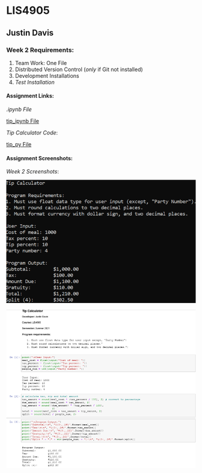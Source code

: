 # LIS4905

## Justin Davis

### Week 2 Requirements:

1. Team Work: One File
2. Distributed Version Control (*only* if Git not installed)
3. Development Installations
4. *Test Installation*

#### Assignment Links:

*.ipynb File*

[tip_ipynb File](docs/tip_calculator.ipynb)

*Tip Calculator Code*:

[tip_py File](docs/a1_tip_calculator.py)

#### Assignment Screenshots:

*Week 2 Screenshots*:

![tip_calculator](img/tip_calculator.png)

![tip_notebook](img/tip_notebook.png)